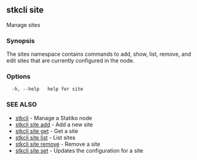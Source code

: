 ## stkcli site

Manage sites

### Synopsis

The sites namespace contains commands to add, show, list, remove, and edit sites that are currently configured in the node.

### Options

```
  -h, --help   help for site
```

### SEE ALSO

* [stkcli](stkcli.md)	 - Manage a Statiko node
* [stkcli site add](stkcli_site_add.md)	 - Add a new site
* [stkcli site get](stkcli_site_get.md)	 - Get a site
* [stkcli site list](stkcli_site_list.md)	 - List sites
* [stkcli site remove](stkcli_site_remove.md)	 - Remove a site
* [stkcli site set](stkcli_site_set.md)	 - Updates the configuration for a site

